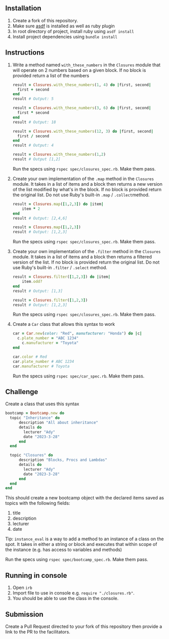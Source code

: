 ## Installation

1. Create a fork of this repository.
2. Make sure [asdf](https://github.com/asdf-vm/asdf-ruby) is installed as well as ruby plugin
3. In root directory of project, install ruby using `asdf install`
4. Install project dependencies using `bundle install`

## Instructions

1. Write a method named `with_these_numbers` in the `Closures` module that will operate on 2 numbers based on a given block. If no block is provided return a list of the numbers

    ```ruby
    result = Closures.with_these_numbers(1, 4) do |first, second|
      first + second
    end
    result # Output: 5

    result = Closures.with_these_numbers(3, 6) do |first, second|
      first * second
    end
    result # Output: 18

    result = Closures.with_these_numbers(12, 3) do |first, second|
      first / second
    end
    result # Output: 4

    result = Closures.with_these_numbers(1,2)
    result # Output [1,2]
    ```

    Run the specs using `rspec spec/closures_spec.rb`. Make them pass.

2. Create your own implementation of the `.map` method in the `Closures` module. It takes in a list of items and a block then returns a new version of the list modified by what's in the block. If no block is provided return the original list. Do not use Ruby's built-in `.map` / `.collect`method.

    ```ruby
    result = Closures.map([1,2,3]) do |item|
    	item * 2
    end
    result # Output: [2,4,6]

    result = Closures.map([1,2,3])
    result # Output: [1,2,3]
    ```

    Run the specs using `rspec spec/closures_spec.rb`. Make them pass.

3. Create your own implementation of the `.filter` method in the `Closures` module. It takes in a list of items and a block then returns a filtered version of the list. If no block is provided return the original list. Do not use Ruby's built-in `.filter` / `.select` method.

    ```ruby
    result = Closures.filter([1,2,3]) do |item|
    	item.odd?
    end
    result # Output: [1,3]

    result = Closures.filter([1,2,3])
    result # Output: [1,2,3]
    ```

    Run the specs using `rspec spec/closures_spec.rb`. Make them pass.

4. Create a `Car` class that allows this syntax to work

    ```ruby
    car = Car.new(color: "Red", manufacturer: "Honda") do |c|
      c.plate_number = "ABC 1234"
    	c.manufacturer = "Toyota"
    end

    car.color # Red
    car.plate_number # ABC 1234
    car.manufacturer # Toyota
    ```

    Run the specs using `rspec spec/car_spec.rb`. Make them pass.

## Challenge

Create a class that uses this syntax

```ruby
bootcamp = Bootcamp.new do
  topic "Inheritance" do
	  description "All about inheritance"
	  details do
	    lecturer "Ady"
	    date "2023-3-28"
	  end
  end

  topic "Closures" do
	  description "Blocks, Procs and Lambdas"
	  details do
	    lecturer "Ady"
	    date "2023-3-28"
	  end
  end
end
```

This should create a new bootcamp object with the declared items saved as topics with the following fields:

1. title
2. description
3. lecturer
4. date

Tip: `instance_eval` is a way to add a method to an instance of a class on the spot. It takes in either a string or block and executes that within scope of the instance (e.g. has access to variables and methods)

Run the specs using `rspec spec/bootcamp_spec.rb`. Make them pass.

## Running in console

1. Open `irb`
2. Import file to use in console e.g. `require "./closures.rb"`.
3. You should be able to use the class in the console.

## Submission

Create a Pull Request directed to your fork of this repository then provide a link to the PR to the facilitators.
